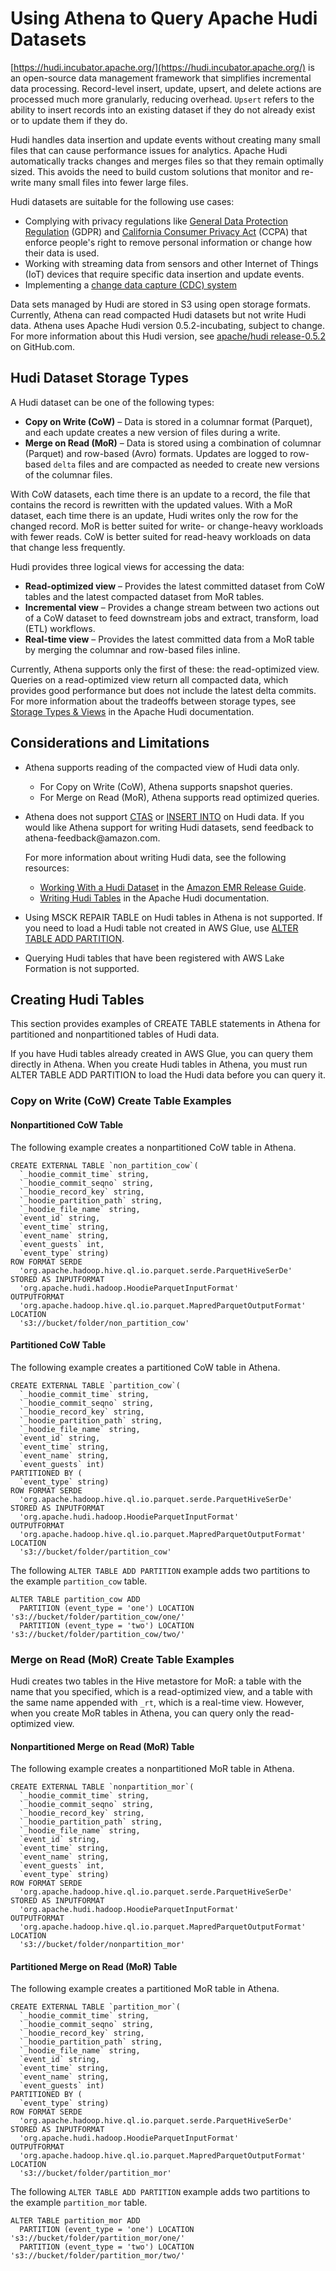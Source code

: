 # Using Athena to Query Apache Hudi Datasets<a name="querying-hudi"></a>

[https://hudi.incubator.apache.org/](https://hudi.incubator.apache.org/) is an open\-source data management framework that simplifies incremental data processing\. Record\-level insert, update, upsert, and delete actions are processed much more granularly, reducing overhead\. `Upsert` refers to the ability to insert records into an existing dataset if they do not already exist or to update them if they do\.

Hudi handles data insertion and update events without creating many small files that can cause performance issues for analytics\. Apache Hudi automatically tracks changes and merges files so that they remain optimally sized\. This avoids the need to build custom solutions that monitor and re\-write many small files into fewer large files\.

Hudi datasets are suitable for the following use cases:
+ Complying with privacy regulations like [General Data Protection Regulation](https://en.wikipedia.org/wiki/General_Data_Protection_Regulation) \(GDPR\) and [California Consumer Privacy Act](https://en.wikipedia.org/wiki/California_Consumer_Privacy_Act) \(CCPA\) that enforce people's right to remove personal information or change how their data is used\.
+ Working with streaming data from sensors and other Internet of Things \(IoT\) devices that require specific data insertion and update events\.
+ Implementing a [change data capture \(CDC\) system](https://en.wikipedia.org/wiki/Change_data_capture)

Data sets managed by Hudi are stored in S3 using open storage formats\. Currently, Athena can read compacted Hudi datasets but not write Hudi data\. Athena uses Apache Hudi version 0\.5\.2\-incubating, subject to change\. For more information about this Hudi version, see [apache/hudi release\-0\.5\.2](https://github.com/apache/hudi/tree/release-0.5.2) on GitHub\.com\.

## Hudi Dataset Storage Types<a name="querying-hudi-hudi-dataset-storage-types"></a>

A Hudi dataset can be one of the following types:
+ **Copy on Write \(CoW\)** – Data is stored in a columnar format \(Parquet\), and each update creates a new version of files during a write\.
+ **Merge on Read \(MoR\)** – Data is stored using a combination of columnar \(Parquet\) and row\-based \(Avro\) formats\. Updates are logged to row\-based `delta` files and are compacted as needed to create new versions of the columnar files\.

With CoW datasets, each time there is an update to a record, the file that contains the record is rewritten with the updated values\. With a MoR dataset, each time there is an update, Hudi writes only the row for the changed record\. MoR is better suited for write\- or change\-heavy workloads with fewer reads\. CoW is better suited for read\-heavy workloads on data that change less frequently\.

Hudi provides three logical views for accessing the data:
+ **Read\-optimized view** – Provides the latest committed dataset from CoW tables and the latest compacted dataset from MoR tables\.
+ **Incremental view** – Provides a change stream between two actions out of a CoW dataset to feed downstream jobs and extract, transform, load \(ETL\) workflows\.
+ **Real\-time view** – Provides the latest committed data from a MoR table by merging the columnar and row\-based files inline\.

Currently, Athena supports only the first of these: the read\-optimized view\. Queries on a read\-optimized view return all compacted data, which provides good performance but does not include the latest delta commits\. For more information about the tradeoffs between storage types, see [Storage Types & Views](https://hudi.apache.org/docs/0.5.0-concepts.html#storage-types--views) in the Apache Hudi documentation\.

## Considerations and Limitations<a name="querying-hudi-in-athena-considerations-and-limitations"></a>
+ Athena supports reading of the compacted view of Hudi data only\.
  + For Copy on Write \(CoW\), Athena supports snapshot queries\.
  + For Merge on Read \(MoR\), Athena supports read optimized queries\.
+ Athena does not support [CTAS](ctas.md) or [INSERT INTO](insert-into.md) on Hudi data\. If you would like Athena support for writing Hudi datasets, send feedback to athena\-feedback@amazon\.com\.

  For more information about writing Hudi data, see the following resources:
  + [Working With a Hudi Dataset](https://docs.aws.amazon.com/emr/latest/ReleaseGuide/emr-hudi-work-with-dataset.html) in the [Amazon EMR Release Guide](https://docs.aws.amazon.com/emr/latest/ReleaseGuide/)\.
  + [Writing Hudi Tables](https://hudi.apache.org/docs/0.5.1-writing_data.html) in the Apache Hudi documentation\.
+ Using MSCK REPAIR TABLE on Hudi tables in Athena is not supported\. If you need to load a Hudi table not created in AWS Glue, use [ALTER TABLE ADD PARTITION](alter-table-add-partition.md)\.
+ Querying Hudi tables that have been registered with AWS Lake Formation is not supported\.

## Creating Hudi Tables<a name="querying-hudi-in-athena-creating-hudi-tables"></a>

This section provides examples of CREATE TABLE statements in Athena for partitioned and nonpartitioned tables of Hudi data\.

If you have Hudi tables already created in AWS Glue, you can query them directly in Athena\. When you create Hudi tables in Athena, you must run ALTER TABLE ADD PARTITION to load the Hudi data before you can query it\.

### Copy on Write \(CoW\) Create Table Examples<a name="querying-hudi-copy-on-write-create-table-examples"></a>

#### Nonpartitioned CoW Table<a name="querying-hudi-nonpartitioned-cow-table"></a>

The following example creates a nonpartitioned CoW table in Athena\.

```
CREATE EXTERNAL TABLE `non_partition_cow`(
  `_hoodie_commit_time` string,
  `_hoodie_commit_seqno` string,
  `_hoodie_record_key` string,
  `_hoodie_partition_path` string,
  `_hoodie_file_name` string,
  `event_id` string,
  `event_time` string,
  `event_name` string,
  `event_guests` int,
  `event_type` string)
ROW FORMAT SERDE
  'org.apache.hadoop.hive.ql.io.parquet.serde.ParquetHiveSerDe'
STORED AS INPUTFORMAT
  'org.apache.hudi.hadoop.HoodieParquetInputFormat'
OUTPUTFORMAT
  'org.apache.hadoop.hive.ql.io.parquet.MapredParquetOutputFormat'
LOCATION
  's3://bucket/folder/non_partition_cow'
```

#### Partitioned CoW Table<a name="querying-hudi-partitioned-cow-table"></a>

The following example creates a partitioned CoW table in Athena\.

```
CREATE EXTERNAL TABLE `partition_cow`(
  `_hoodie_commit_time` string, 
  `_hoodie_commit_seqno` string, 
  `_hoodie_record_key` string, 
  `_hoodie_partition_path` string, 
  `_hoodie_file_name` string, 
  `event_id` string, 
  `event_time` string, 
  `event_name` string, 
  `event_guests` int)
PARTITIONED BY ( 
  `event_type` string)
ROW FORMAT SERDE 
  'org.apache.hadoop.hive.ql.io.parquet.serde.ParquetHiveSerDe' 
STORED AS INPUTFORMAT 
  'org.apache.hudi.hadoop.HoodieParquetInputFormat' 
OUTPUTFORMAT 
  'org.apache.hadoop.hive.ql.io.parquet.MapredParquetOutputFormat'
LOCATION
  's3://bucket/folder/partition_cow'
```

The following `ALTER TABLE ADD PARTITION` example adds two partitions to the example `partition_cow` table\.

```
ALTER TABLE partition_cow ADD
  PARTITION (event_type = 'one') LOCATION 's3://bucket/folder/partition_cow/one/'
  PARTITION (event_type = 'two') LOCATION 's3://bucket/folder/partition_cow/two/'
```

### Merge on Read \(MoR\) Create Table Examples<a name="querying-hudi-merge-on-read-create-table-examples"></a>

Hudi creates two tables in the Hive metastore for MoR: a table with the name that you specified, which is a read\-optimized view, and a table with the same name appended with `_rt`, which is a real\-time view\. However, when you create MoR tables in Athena, you can query only the read\-optimized view\.

#### Nonpartitioned Merge on Read \(MoR\) Table<a name="querying-hudi-nonpartitioned-merge-on-read-table"></a>

The following example creates a nonpartitioned MoR table in Athena\.

```
CREATE EXTERNAL TABLE `nonpartition_mor`(
  `_hoodie_commit_time` string, 
  `_hoodie_commit_seqno` string, 
  `_hoodie_record_key` string, 
  `_hoodie_partition_path` string, 
  `_hoodie_file_name` string, 
  `event_id` string, 
  `event_time` string, 
  `event_name` string, 
  `event_guests` int, 
  `event_type` string)
ROW FORMAT SERDE 
  'org.apache.hadoop.hive.ql.io.parquet.serde.ParquetHiveSerDe' 
STORED AS INPUTFORMAT 
  'org.apache.hudi.hadoop.HoodieParquetInputFormat' 
OUTPUTFORMAT 
  'org.apache.hadoop.hive.ql.io.parquet.MapredParquetOutputFormat'
LOCATION
  's3://bucket/folder/nonpartition_mor'
```

#### Partitioned Merge on Read \(MoR\) Table<a name="querying-hudi-partitioned-merge-on-read-table"></a>

The following example creates a partitioned MoR table in Athena\.

```
CREATE EXTERNAL TABLE `partition_mor`(
  `_hoodie_commit_time` string, 
  `_hoodie_commit_seqno` string, 
  `_hoodie_record_key` string, 
  `_hoodie_partition_path` string, 
  `_hoodie_file_name` string, 
  `event_id` string, 
  `event_time` string, 
  `event_name` string, 
  `event_guests` int)
PARTITIONED BY ( 
  `event_type` string)
ROW FORMAT SERDE 
  'org.apache.hadoop.hive.ql.io.parquet.serde.ParquetHiveSerDe' 
STORED AS INPUTFORMAT 
  'org.apache.hudi.hadoop.HoodieParquetInputFormat' 
OUTPUTFORMAT 
  'org.apache.hadoop.hive.ql.io.parquet.MapredParquetOutputFormat'
LOCATION
  's3://bucket/folder/partition_mor'
```

The following `ALTER TABLE ADD PARTITION` example adds two partitions to the example `partition_mor` table\.

```
ALTER TABLE partition_mor ADD
  PARTITION (event_type = 'one') LOCATION 's3://bucket/folder/partition_mor/one/'
  PARTITION (event_type = 'two') LOCATION 's3://bucket/folder/partition_mor/two/'
```